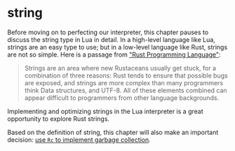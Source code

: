 # string

Before moving on to perfecting our interpreter, this chapter pauses to discuss the string type in Lua in detail. In a high-level language like Lua, strings are an easy type to use; but in a low-level language like Rust, strings are not so simple. Here is a passage from ["Rust Programming Language"](https://kaisery.github.io/trpl-zh-cn/ch08-02-strings.html):

> Strings are an area where new Rustaceans usually get stuck, for a combination of three reasons: Rust tends to ensure that possible bugs are exposed, and strings are more complex than many programmers think Data structures, and UTF-8. All of these elements combined can appear difficult to programmers from other language backgrounds.

Implementing and optimizing strings in the Lua interpreter is a great opportunity to explore Rust strings.

Based on the definition of string, this chapter will also make an important decision: [use `Rc` to implement garbage collection](./ch03-05.rc-vs-gc).